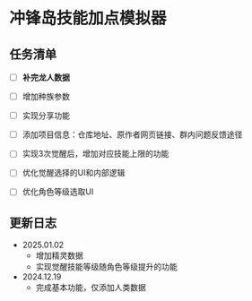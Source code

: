 # 冲锋岛技能加点模拟器

## 任务清单
- [ ] **补完龙人数据**
- [ ] 增加种族参数
- [ ] 实现分享功能
- [ ] 添加项目信息：仓库地址、原作者网页链接、群内问题反馈途径
- [ ] 实现3次觉醒后，增加对应技能上限的功能
- [ ] 优化觉醒选择的UI和内部逻辑
- [ ] 优化角色等级选取UI



## 更新日志
- 2025.01.02  
  - 增加精灵数据  
  - 实现觉醒技能等级随角色等级提升的功能
- 2024.12.19  
  - 完成基本功能，仅添加人类数据